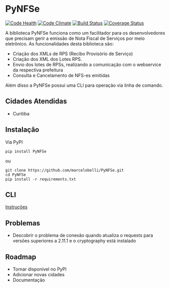 # PyNFSe
[![Code Health](https://landscape.io/github/marcelobelli/PyNFSe/master/landscape.svg?style=flat)](https://landscape.io/github/marcelobelli/PyNFSe/master)
[![Code Climate](https://codeclimate.com/github/marcelobelli/PyNFSe/badges/gpa.svg)](https://codeclimate.com/github/marcelobelli/PyNFSe)
[![Build Status](https://travis-ci.org/marcelobelli/PyNFSe.svg?branch=master)](https://travis-ci.org/marcelobelli/PyNFSe)
[![Coverage Status](https://coveralls.io/repos/github/marcelobelli/PyNFSe/badge.svg?branch=master)](https://coveralls.io/github/marcelobelli/PyNFSe?branch=master)

A biblioteca PyNFSe funciona como um facilitador para os desenvolvedores que precisam gerir a emissão de Nota Fiscal de Serviços por meio eletrônico. As funcionalidades desta biblioteca são:

* Criação dos XMLs de RPS (Recibo Provisório de Serviço)
* Criação dos XML dos Lotes RPS.
* Envio dos lotes de RPSs, realizando a comunicação com o webservice da respectiva prefeitura
* Consulta e Cancelamento de NFS-es emitidas

Além disso a PyNFSe possui uma CLI para operação via linha de comando.

## Cidades Atendidas

* Curitiba

## Instalação

Via PyPI
```console
pip install PyNFSe
```

ou
```console
git clone https://github.com/marcelobelli/PyNFSe.git
cd PyNFSe
pip install -r requirements.txt
```

## CLI

[Instruções](./CLI.md)

## Problemas

* Descobrir o problema de conexão quando atualiza o requests 
para versões superiores a 2.11.1 e o cryptography está instalado

## Roadmap

* Tornar disponível no PyPI
* Adicionar novas cidades
* Documentação
